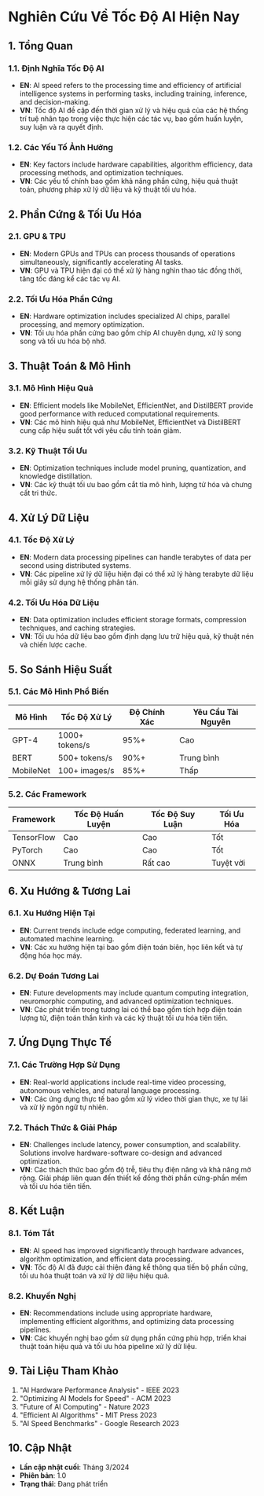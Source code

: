 # Nghiên Cứu Về Tốc Độ AI Hiện Nay

## 1. Tổng Quan

### 1.1. Định Nghĩa Tốc Độ AI
- **EN**: AI speed refers to the processing time and efficiency of artificial intelligence systems in performing tasks, including training, inference, and decision-making.
- **VN**: Tốc độ AI đề cập đến thời gian xử lý và hiệu quả của các hệ thống trí tuệ nhân tạo trong việc thực hiện các tác vụ, bao gồm huấn luyện, suy luận và ra quyết định.

### 1.2. Các Yếu Tố Ảnh Hưởng
- **EN**: Key factors include hardware capabilities, algorithm efficiency, data processing methods, and optimization techniques.
- **VN**: Các yếu tố chính bao gồm khả năng phần cứng, hiệu quả thuật toán, phương pháp xử lý dữ liệu và kỹ thuật tối ưu hóa.

## 2. Phần Cứng & Tối Ưu Hóa

### 2.1. GPU & TPU
- **EN**: Modern GPUs and TPUs can process thousands of operations simultaneously, significantly accelerating AI tasks.
- **VN**: GPU và TPU hiện đại có thể xử lý hàng nghìn thao tác đồng thời, tăng tốc đáng kể các tác vụ AI.

### 2.2. Tối Ưu Hóa Phần Cứng
- **EN**: Hardware optimization includes specialized AI chips, parallel processing, and memory optimization.
- **VN**: Tối ưu hóa phần cứng bao gồm chip AI chuyên dụng, xử lý song song và tối ưu hóa bộ nhớ.

## 3. Thuật Toán & Mô Hình

### 3.1. Mô Hình Hiệu Quả
- **EN**: Efficient models like MobileNet, EfficientNet, and DistilBERT provide good performance with reduced computational requirements.
- **VN**: Các mô hình hiệu quả như MobileNet, EfficientNet và DistilBERT cung cấp hiệu suất tốt với yêu cầu tính toán giảm.

### 3.2. Kỹ Thuật Tối Ưu
- **EN**: Optimization techniques include model pruning, quantization, and knowledge distillation.
- **VN**: Các kỹ thuật tối ưu bao gồm cắt tỉa mô hình, lượng tử hóa và chưng cất tri thức.

## 4. Xử Lý Dữ Liệu

### 4.1. Tốc Độ Xử Lý
- **EN**: Modern data processing pipelines can handle terabytes of data per second using distributed systems.
- **VN**: Các pipeline xử lý dữ liệu hiện đại có thể xử lý hàng terabyte dữ liệu mỗi giây sử dụng hệ thống phân tán.

### 4.2. Tối Ưu Hóa Dữ Liệu
- **EN**: Data optimization includes efficient storage formats, compression techniques, and caching strategies.
- **VN**: Tối ưu hóa dữ liệu bao gồm định dạng lưu trữ hiệu quả, kỹ thuật nén và chiến lược cache.

## 5. So Sánh Hiệu Suất

### 5.1. Các Mô Hình Phổ Biến
| Mô Hình | Tốc Độ Xử Lý | Độ Chính Xác | Yêu Cầu Tài Nguyên |
|---------|--------------|--------------|-------------------|
| GPT-4 | 1000+ tokens/s | 95%+ | Cao |
| BERT | 500+ tokens/s | 90%+ | Trung bình |
| MobileNet | 100+ images/s | 85%+ | Thấp |

### 5.2. Các Framework
| Framework | Tốc Độ Huấn Luyện | Tốc Độ Suy Luận | Tối Ưu Hóa |
|-----------|------------------|----------------|-----------|
| TensorFlow | Cao | Cao | Tốt |
| PyTorch | Cao | Cao | Tốt |
| ONNX | Trung bình | Rất cao | Tuyệt vời |

## 6. Xu Hướng & Tương Lai

### 6.1. Xu Hướng Hiện Tại
- **EN**: Current trends include edge computing, federated learning, and automated machine learning.
- **VN**: Các xu hướng hiện tại bao gồm điện toán biên, học liên kết và tự động hóa học máy.

### 6.2. Dự Đoán Tương Lai
- **EN**: Future developments may include quantum computing integration, neuromorphic computing, and advanced optimization techniques.
- **VN**: Các phát triển trong tương lai có thể bao gồm tích hợp điện toán lượng tử, điện toán thần kinh và các kỹ thuật tối ưu hóa tiên tiến.

## 7. Ứng Dụng Thực Tế

### 7.1. Các Trường Hợp Sử Dụng
- **EN**: Real-world applications include real-time video processing, autonomous vehicles, and natural language processing.
- **VN**: Các ứng dụng thực tế bao gồm xử lý video thời gian thực, xe tự lái và xử lý ngôn ngữ tự nhiên.

### 7.2. Thách Thức & Giải Pháp
- **EN**: Challenges include latency, power consumption, and scalability. Solutions involve hardware-software co-design and advanced optimization.
- **VN**: Các thách thức bao gồm độ trễ, tiêu thụ điện năng và khả năng mở rộng. Giải pháp liên quan đến thiết kế đồng thời phần cứng-phần mềm và tối ưu hóa tiên tiến.

## 8. Kết Luận

### 8.1. Tóm Tắt
- **EN**: AI speed has improved significantly through hardware advances, algorithm optimization, and efficient data processing.
- **VN**: Tốc độ AI đã được cải thiện đáng kể thông qua tiến bộ phần cứng, tối ưu hóa thuật toán và xử lý dữ liệu hiệu quả.

### 8.2. Khuyến Nghị
- **EN**: Recommendations include using appropriate hardware, implementing efficient algorithms, and optimizing data processing pipelines.
- **VN**: Các khuyến nghị bao gồm sử dụng phần cứng phù hợp, triển khai thuật toán hiệu quả và tối ưu hóa pipeline xử lý dữ liệu.

## 9. Tài Liệu Tham Khảo

1. "AI Hardware Performance Analysis" - IEEE 2023
2. "Optimizing AI Models for Speed" - ACM 2023
3. "Future of AI Computing" - Nature 2023
4. "Efficient AI Algorithms" - MIT Press 2023
5. "AI Speed Benchmarks" - Google Research 2023

## 10. Cập Nhật

- **Lần cập nhật cuối**: Tháng 3/2024
- **Phiên bản**: 1.0
- **Trạng thái**: Đang phát triển 